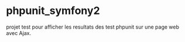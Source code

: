 phpunit_symfony2
================

projet test pour afficher les resultats des test phpunit sur une page web avec Ajax.
